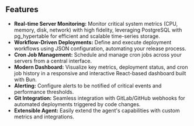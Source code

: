 
## Features

* **Real-time Server Monitoring:**  Monitor critical system metrics (CPU, memory, disk, network) with high fidelity, leveraging PostgreSQL with pg_hypertable for efficient and scalable time-series storage.
* **Workflow-Driven Deployments:**  Define and execute deployment workflows using JSON configuration, automating your release process.
* **Cron Job Management:**  Schedule and manage cron jobs across your servers from a central interface.
* **Modern Dashboard:**  Visualize key metrics, deployment status, and cron job history in a responsive and interactive React-based dashboard built with Bun.
* **Alerting:**  Configure alerts to be notified of critical events and performance thresholds.
* **Git Integration:**  Seamless integration with GitLab/GitHub webhooks for automated deployments triggered by code changes.
* **Extensible Agent:**  Easily extend the agent's capabilities with custom metrics and integrations.


